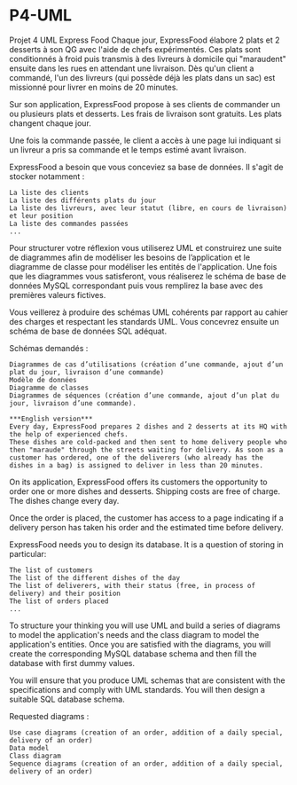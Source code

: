 # P4-UML
Projet 4 UML Express Food
Chaque jour, ExpressFood élabore 2 plats et 2 desserts à son QG avec l'aide de chefs expérimentés. Ces plats sont conditionnés à froid puis transmis à des livreurs à domicile qui "maraudent" ensuite dans les rues en attendant une livraison. Dès qu'un client a commandé, l'un des livreurs (qui possède déjà les plats dans un sac) est missionné pour livrer en moins de 20 minutes.

Sur son application, ExpressFood propose à ses clients de commander un ou plusieurs plats et desserts. Les frais de livraison sont gratuits. Les plats changent chaque jour.

Une fois la commande passée, le client a accès à une page lui indiquant si un livreur a pris sa commande et le temps estimé avant livraison.

ExpressFood a besoin que vous conceviez sa base de données. Il s'agit de stocker notamment :

    La liste des clients
    La liste des différents plats du jour
    La liste des livreurs, avec leur statut (libre, en cours de livraison) et leur position
    La liste des commandes passées
    ...

Pour structurer votre réflexion vous utiliserez UML et construirez une suite de diagrammes afin de modéliser les besoins de l’application et le diagramme de classe pour modéliser les entités de l'application. Une fois que les diagrammes vous satisferont, vous réaliserez le schéma de base de données MySQL correspondant puis vous remplirez la base avec des premières valeurs fictives.

Vous veillerez à produire des schémas UML cohérents par rapport au cahier des charges et respectant les standards UML. Vous concevrez ensuite un schéma de base de données SQL adéquat.

Schémas demandés :

    Diagrammes de cas d’utilisations (création d’une commande, ajout d’un plat du jour, livraison d’une commande)
    Modèle de données
    Diagramme de classes
    Diagrammes de séquences (création d’une commande, ajout d’un plat du jour, livraison d’une commande).
    
    ***English version***
    Every day, ExpressFood prepares 2 dishes and 2 desserts at its HQ with the help of experienced chefs.
    These dishes are cold-packed and then sent to home delivery people who then "maraude" through the streets waiting for delivery. As soon as a customer has ordered, one of the deliverers (who already has the dishes in a bag) is assigned to deliver in less than 20 minutes.

On its application, ExpressFood offers its customers the opportunity to order one or more dishes and desserts. Shipping costs are free of charge. The dishes change every day.

Once the order is placed, the customer has access to a page indicating if a delivery person has taken his order and the estimated time before delivery.

ExpressFood needs you to design its database. It is a question of storing in particular:

    The list of customers
    The list of the different dishes of the day
    The list of deliverers, with their status (free, in process of delivery) and their position
    The list of orders placed
    ...

To structure your thinking you will use UML and build a series of diagrams to model the application's needs and the class diagram to model the application's entities. Once you are satisfied with the diagrams, you will create the corresponding MySQL database schema and then fill the database with first dummy values.

You will ensure that you produce UML schemas that are consistent with the specifications and comply with UML standards. You will then design a suitable SQL database schema.

Requested diagrams :

    Use case diagrams (creation of an order, addition of a daily special, delivery of an order)
    Data model
    Class diagram
    Sequence diagrams (creation of an order, addition of a daily special, delivery of an order)




